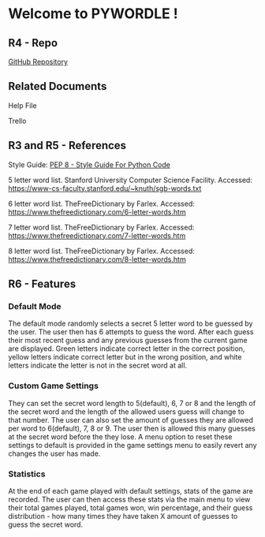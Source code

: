 # Welcome to PYWORDLE !

## R4 - Repo
[GitHub Repository](https://github.com/CallumRowston/CallumRowston_T1A3)

## Related Documents

Help File

Trello

## R3 and R5 - References
Style Guide: [PEP 8 - Style Guide For Python Code](https://peps.python.org/pep-0008/)

5 letter word list. Stanford University Computer Science Facility. Accessed: https://www-cs-faculty.stanford.edu/~knuth/sgb-words.txt

6 letter word list. TheFreeDictionary by Farlex. Accessed: https://www.thefreedictionary.com/6-letter-words.htm

7 letter word list. TheFreeDictionary by Farlex. Accessed: https://www.thefreedictionary.com/7-letter-words.htm

8 letter word list. TheFreeDictionary by Farlex. Accessed: https://www.thefreedictionary.com/8-letter-words.htm

## R6 - Features

### Default Mode

The default mode randomly selects a secret 5 letter word to be guessed by the user. The user then has 6 attempts to guess the word. After each guess their most recent guess and any previous guesses from the current game are displayed. Green letters indicate correct letter in the correct position, yellow letters indicate correct letter but in the wrong position, and white letters indicate the letter is not in the secret word at all.

### Custom Game Settings

They can set the secret word length to 5(default), 6, 7 or 8 and the length of the secret word and the length of the allowed users guess will change to that number. The user can also set the amount of guesses they are allowed per word to 6(default), 7, 8 or 9. The user then is allowed this many guesses at the secret word before the they lose. A menu option to reset these settings to default is provided in the game settings menu to easily revert any changes the user has made.

### Statistics

At the end of each game played with default settings, stats of the game are recorded. The user can then access these stats via the main menu to view their total games played, total games won, win percentage, and their guess distribution - how many times they have taken X amount of guesses to guess the secret word.

